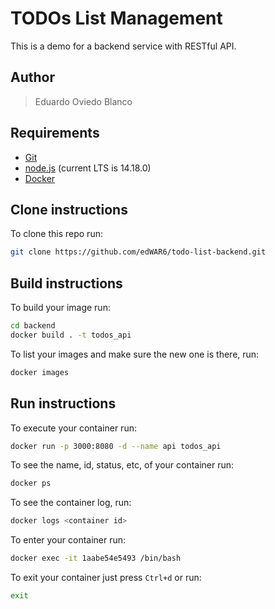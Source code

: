 # TODOs List Management #

This is a demo for a backend service with RESTful API.

## Author ##

> Eduardo Oviedo Blanco

## Requirements ##

- [Git](https://git-scm.com/downloads)
- [node.js](https://nodejs.org/) (current LTS is 14.18.0)
- [Docker](https://www.docker.com/products/docker-desktop)

## Clone instructions ##

To clone this repo run:

```bash
git clone https://github.com/edWAR6/todo-list-backend.git
```

## Build instructions ##

To build your image run:

```bash
cd backend
docker build . -t todos_api
```

To list your images and make sure the new one is there, run:

```bash
docker images
```

## Run instructions ##

To execute your container run:

```bash
docker run -p 3000:8080 -d --name api todos_api
```

To see the name, id, status, etc, of your container run:
```bash
docker ps
```

To see the container log, run:

```bash
docker logs <container id>
```

To enter your container run:

```bash
docker exec -it 1aabe54e5493 /bin/bash
```

To exit your container just press `Ctrl+d` or run:

```bash
exit
```
